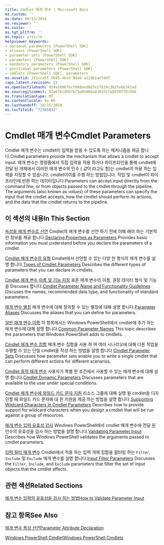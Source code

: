 ```yaml
---
title: Cmdlet 매개 변수 | Microsoft Docs
ms.custom: ''
ms.date: 09/13/2016
ms.reviewer: ''
ms.suite: ''
ms.tgt_pltfrm: ''
ms.topic: article
helpviewer_keywords:
- optional parameters [PowerShell SDK]
- aliases [PowerShell SDK]
- parameter sets [PowerShell SDK]
- parameters [PowerShell SDK]
- mandatory parameters [PowerShell SDK]
- positional parameters [PowerShell SDK]
- cmdlets [PowerShell SDK], parameters
ms.assetid: 3f1cca5f-5b95-4bce-94a6-a22db1aefd47
caps.latest.revision: 23
ms.openlocfilehash: 914a10907bcf980eed8d7e2f819c382fe6b341ad
ms.sourcegitcommit: 52a67bcd9d7bf3e8600ea4302d1fa8970ff9c998
ms.translationtype: MT
ms.contentlocale: ko-KR
ms.lasthandoff: 10/15/2019
ms.locfileid: "72365932"
---
```

# <a name="cmdlet-parameters"></a><span data-ttu-id="f498e-102">Cmdlet 매개 변수</span><span class="sxs-lookup"><span data-stu-id="f498e-102">Cmdlet Parameters</span></span>

<span data-ttu-id="f498e-103">Cmdlet 매개 변수는 cmdlet이 입력을 받을 수 있도록 하는 메커니즘을 제공 합니다.</span><span class="sxs-lookup"><span data-stu-id="f498e-103">Cmdlet parameters provide the mechanism that allows a cmdlet to accept input.</span></span> <span data-ttu-id="f498e-104">매개 변수는 명령줄에서 직접 입력을 허용 하거나 파이프라인을 통해 cmdlet에 전달 된 개체에서 이러한 매개 변수의 인수 ( *값*이 라고도 함)는 cmdlet이 허용 하는 입력을 지정할 수 있습니다. cmdlet이이를 수행 하는 방법입니다. 작업 및 cmdlet이 파이프라인에 반환 하는 데이터입니다.</span><span class="sxs-lookup"><span data-stu-id="f498e-104">Parameters can accept input directly from the command line, or from objects passed to the cmdlet through the pipeline, The arguments (also known as *values*) of these parameters can specify the input that the cmdlet accepts, how the cmdlet should perform its actions, and the data that the cmdlet returns to the pipeline.</span></span>

## <a name="in-this-section"></a><span data-ttu-id="f498e-105">이 섹션의 내용</span><span class="sxs-lookup"><span data-stu-id="f498e-105">In This Section</span></span>

<span data-ttu-id="f498e-106">[속성을 매개 변수로 선언](./declaring-properties-as-parameters.md) Cmdlet의 매개 변수를 선언 하기 전에 이해 해야 하는 기본적인 정보를 제공 합니다.</span><span class="sxs-lookup"><span data-stu-id="f498e-106">[Declaring Properties as Parameters](./declaring-properties-as-parameters.md) Provides basic information you must understand before you declare the parameters of a cmdlet.</span></span>

<span data-ttu-id="f498e-107">[Cmdlet 매개 변수의 유형](./types-of-cmdlet-parameters.md) Cmdlet에서 선언할 수 있는 다양 한 형식의 매개 변수를 설명 합니다.</span><span class="sxs-lookup"><span data-stu-id="f498e-107">[Types of Cmdlet Parameters](./types-of-cmdlet-parameters.md) Describes the different types of parameters that you can declare in cmdlets.</span></span>

<span data-ttu-id="f498e-108">[Cmdlet 매개 변수 이름 및 기능 지침](./standard-cmdlet-parameter-names-and-types.md) 표준 매개 변수의 이름, 권장 데이터 형식 및 기능을 Discuses 합니다.</span><span class="sxs-lookup"><span data-stu-id="f498e-108">[Cmdlet Parameter Name and Functionality Guidelines](./standard-cmdlet-parameter-names-and-types.md) Discuses the names, recommended data type, and functionality of standard parameters.</span></span>

<span data-ttu-id="f498e-109">[매개 변수 별칭](./parameter-aliases.md) 매개 변수에 대해 정의할 수 있는 별칭에 대해 설명 합니다.</span><span class="sxs-lookup"><span data-stu-id="f498e-109">[Parameter Aliases](./parameter-aliases.md) Discusses the aliases that you can define for parameters.</span></span>

<span data-ttu-id="f498e-110">[일반 매개 변수 이름](./common-parameter-names.md) 이 항목에서는 Windows PowerShell에서 cmdlet에 추가 하는 매개 변수에 대해 설명 합니다.</span><span class="sxs-lookup"><span data-stu-id="f498e-110">[Common Parameter Names](./common-parameter-names.md) This topic describes the parameters that Windows PowerShell adds to cmdlets.</span></span>

<span data-ttu-id="f498e-111">[Cmdlet 매개 변수 집합](./cmdlet-parameter-sets.md) 매개 변수 집합을 사용 하 여 여러 시나리오에 대해 다른 작업을 수행할 수 있는 단일 cmdlet을 작성 하는 방법을 설명 합니다.</span><span class="sxs-lookup"><span data-stu-id="f498e-111">[Cmdlet Parameter Sets](./cmdlet-parameter-sets.md) Discusses how parameter sets enable you to write a single cmdlet that can perform different actions for different scenarios.</span></span>

<span data-ttu-id="f498e-112">[Cmdlet 동적 매개 변수](./cmdlet-dynamic-parameters.md) 사용자가 특별 한 조건에서 사용할 수 있는 매개 변수에 대해 설명 합니다.</span><span class="sxs-lookup"><span data-stu-id="f498e-112">[Cmdlet Dynamic Parameters](./cmdlet-dynamic-parameters.md) Discusses parameters that are available to the user under special conditions.</span></span>

<span data-ttu-id="f498e-113">[Cmdlet 매개 변수에 와일드 카드 문자 지원](./supporting-wildcard-characters-in-cmdlet-parameters.md) 리소스 그룹에 대해 실행 될 cmdlet을 디자인할 때 와일드 카드 문자에 대 한 지원을 제공 하는 방법을 설명 합니다.</span><span class="sxs-lookup"><span data-stu-id="f498e-113">[Supporting Wildcard Characters in Cmdlet Parameters](./supporting-wildcard-characters-in-cmdlet-parameters.md) Describes how to provide support for wildcard characters when you design a cmdlet that will be run against a group of resources.</span></span>

<span data-ttu-id="f498e-114">[매개 변수 입력 유효성 검사](./validating-parameter-input.md) Windows PowerShell에서 cmdlet 매개 변수에 전달 된 인수의 유효성을 검사 하는 방법을 설명 합니다.</span><span class="sxs-lookup"><span data-stu-id="f498e-114">[Validating Parameter Input](./validating-parameter-input.md) Describes how Windows PowerShell validates the arguments passed to cmdlet parameters.</span></span>

<span data-ttu-id="f498e-115">[입력 필터 매개 변수](./input-filter-parameters.md) Cmdlet에서 적용 하는 입력 개체 집합을 필터링 하는 `Filter`, `Include` 및 `Exclude` 매개 변수를 설명 합니다.</span><span class="sxs-lookup"><span data-stu-id="f498e-115">[Input Filter Parameters](./input-filter-parameters.md) Discusses the `Filter`, `Include`, and `Exclude` parameters that filter the set of input objects that the cmdlet affects.</span></span>

## <a name="related-sections"></a><span data-ttu-id="f498e-116">관련 섹션</span><span class="sxs-lookup"><span data-stu-id="f498e-116">Related Sections</span></span>

[<span data-ttu-id="f498e-117">매개 변수 입력의 유효성을 검사 하는 방법</span><span class="sxs-lookup"><span data-stu-id="f498e-117">How to Validate Parameter Input</span></span>](./how-to-validate-parameter-input.md)

## <a name="see-also"></a><span data-ttu-id="f498e-118">참고 항목</span><span class="sxs-lookup"><span data-stu-id="f498e-118">See Also</span></span>

[<span data-ttu-id="f498e-119">매개 변수 특성 선언</span><span class="sxs-lookup"><span data-stu-id="f498e-119">Parameter Attribute Declaration</span></span>](./parameter-attribute-declaration.md)

[<span data-ttu-id="f498e-120">Windows PowerShell Cmdlet</span><span class="sxs-lookup"><span data-stu-id="f498e-120">Windows PowerShell Cmdlets</span></span>](./cmdlet-overview.md)

